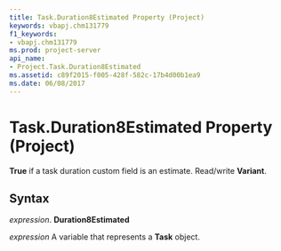 ```yaml
---
title: Task.Duration8Estimated Property (Project)
keywords: vbapj.chm131779
f1_keywords:
- vbapj.chm131779
ms.prod: project-server
api_name:
- Project.Task.Duration8Estimated
ms.assetid: c89f2015-f005-428f-582c-17b4d00b1ea9
ms.date: 06/08/2017
---
```



# Task.Duration8Estimated Property (Project)

 **True** if a task duration custom field is an estimate. Read/write **Variant**.


## Syntax

 _expression_. **Duration8Estimated**

 _expression_ A variable that represents a **Task** object.


